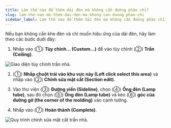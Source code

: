 ```yaml
---
title: Làm thế nào để thêm dải đèn mà không cần đường phào chỉ?
slug: lam-the-nao-de-them-dai-den-ma-khong-can-duong-phao-chi
sidebar_label: Làm thế nào để thêm dải đèn mà không cần đường phào chỉ?
---
```


Nếu bạn không cần khe đèn và chỉ muốn hiệu ứng của dải đèn, hãy làm theo các bước dưới đây:

1. Nhấp vào (①) **Tùy chỉnh... (Custom...)** để vào tùy chỉnh (②) **Trần (Ceiling)**.

![Giao diện tùy chỉnh trần nhà.](https://storage.googleapis.com/jegavn_kb/images/31d2604a-324b-47cc-be00-069538bb9d36.png)

2. (①) **Nhấp chuột trái vào khu vực này (Left click select this area)** và nhấp vào (②) **Chỉnh sửa mặt cắt (Section edit)**.

3. Vào thư viện (③) **Đường viền (Sideline)**, chọn (④) **Ống đèn (Lamp tube)**, sau đó chọn (⑤) **Ống đèn (Lamp tube)** và kéo (⑥) **góc của đường gờ (the corner of the molding)** vào cạnh tường.

4. Nhấp vào (⑦) **Hoàn thành (Complete)**.

![Quy trình chỉnh sửa mặt cắt trần nhà.](https://storage.googleapis.com/jegavn_kb/images/2c79b0d1-82a6-48ad-9d4d-80d7ee7bc7ee.png)